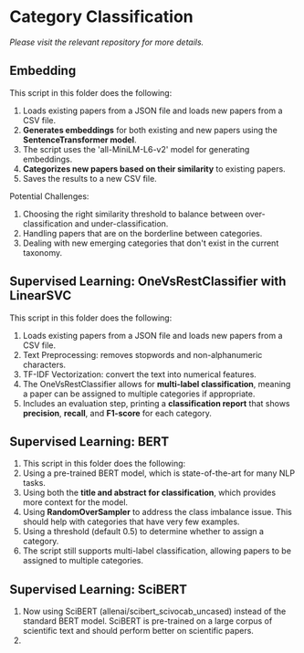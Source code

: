 # Category Classification
_Please visit the relevant repository for more details._


## Embedding
This script in this folder does the following:
1. Loads existing papers from a JSON file and loads new papers from a CSV file.
2. **Generates embeddings** for both existing and new papers using the **SentenceTransformer model**.
3. The script uses the 'all-MiniLM-L6-v2' model for generating embeddings.
4. **Categorizes new papers based on their similarity** to existing papers.
5. Saves the results to a new CSV file.

Potential Challenges:
1. Choosing the right similarity threshold to balance between over-classification and under-classification.
2. Handling papers that are on the borderline between categories.
3. Dealing with new emerging categories that don't exist in the current taxonomy.

## Supervised Learning: OneVsRestClassifier with LinearSVC
This script in this folder does the following:
1. Loads existing papers from a JSON file and loads new papers from a CSV file.
2. Text Preprocessing: removes stopwords and non-alphanumeric characters.
3. TF-IDF Vectorization: convert the text into numerical features.
4. The OneVsRestClassifier allows for **multi-label classification**, meaning a paper can be assigned to multiple categories if appropriate.
5. Includes an evaluation step, printing a **classification report** that shows **precision**, **recall**, and **F1-score** for each category.

## Supervised Learning: BERT
1. This script in this folder does the following:
2. Using a pre-trained BERT model, which is state-of-the-art for many NLP tasks.
3. Using both the **title and abstract for classification**, which provides more context for the model.
4. Using **RandomOverSampler** to address the class imbalance issue. This should help with categories that have very few examples.
5. Using a threshold (default 0.5) to determine whether to assign a category.
6. The script still supports multi-label classification, allowing papers to be assigned to multiple categories.

## Supervised Learning: SciBERT
1. Now using SciBERT (allenai/scibert_scivocab_uncased) instead of the standard BERT model. SciBERT is pre-trained on a large corpus of scientific text and should perform better on scientific papers.
2. 
